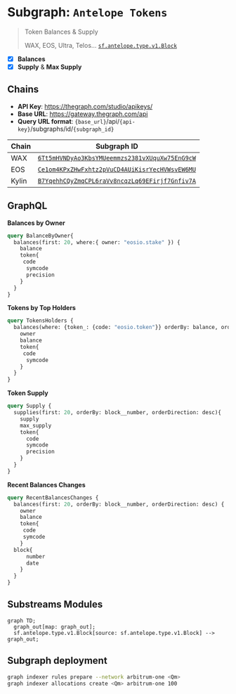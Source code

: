 # Subgraph: `Antelope Tokens`

> Token Balances & Supply
>
> WAX, EOS, Ultra, Telos...
> [`sf.antelope.type.v1.Block`](https://buf.build/pinax/firehose-antelope/docs/main:sf.antelope.type.v1)

- [x] **Balances**
- [x] **Supply** & **Max Supply**

## Chains

- **API Key**: <https://thegraph.com/studio/apikeys/>
- **Base URL**: <https://gateway.thegraph.com/api>
- **Query URL format**: `{base_url}`/api/`{api-key}`/subgraphs/id/`{subgraph_id}`

| Chain | Subgraph ID |
| ----- | ----------- |
| WAX   | [`6Tt5mHVNDyAo3KbsYMUeemmzs2381vXUquXw75EnG9cW`](https://thegraph.com/explorer/subgraphs/6Tt5mHVNDyAo3KbsYMUeemmzs2381vXUquXw75EnG9cW?view=Query&chain=arbitrum-one) |
| EOS   | [`Ce1om4KPxZHwFxhtz2pVuCD4AUiKisrYecHVWsvEW6MU`](https://thegraph.com/explorer/subgraphs/Ce1om4KPxZHwFxhtz2pVuCD4AUiKisrYecHVWsvEW6MU?view=Query&chain=arbitrum-one) |
| Kylin   | [`B7YqehhCQyZmqCPL6raVv8ncqzLq69EFirjf7Gnfiv7A`](https://thegraph.com/explorer/subgraphs/B7YqehhCQyZmqCPL6raVv8ncqzLq69EFirjf7Gnfiv7A?view=Query&chain=arbitrum-one) |

## GraphQL

**Balances by Owner**

```graphql
query BalanceByOwner{
  balances(first: 20, where:{ owner: "eosio.stake" }) {
    balance
    token{
     code
      symcode
      precision
    }
  }
}
```

**Tokens by Top Holders**

```graphql
query TokensHolders {
  balances(where: {token_: {code: "eosio.token"}} orderBy: balance, orderDirection: desc) {
    owner
    balance
    token{
     code
      symcode
    }
  }
}
```

**Token Supply**

```graphql
query Supply {
  supplies(first: 20, orderBy: block__number, orderDirection: desc){
    supply
    max_supply
    token{
      code
      symcode
      precision
    }
  }
}
```

**Recent Balances Changes**

```graphql
query RecentBalancesChanges {
  balances(first: 20, orderBy: block__number, orderDirection: desc) {
    owner
    balance
    token{
     code
     symcode
    }
  block{
      number
      date
    }
  }
}
```

## Substreams Modules

```mermaid
graph TD;
  graph_out[map: graph_out];
  sf.antelope.type.v1.Block[source: sf.antelope.type.v1.Block] --> graph_out;
```

## Subgraph deployment

```bash
graph indexer rules prepare --network arbitrum-one <Qm>
graph indexer allocations create <Qm> arbitrum-one 100
```
